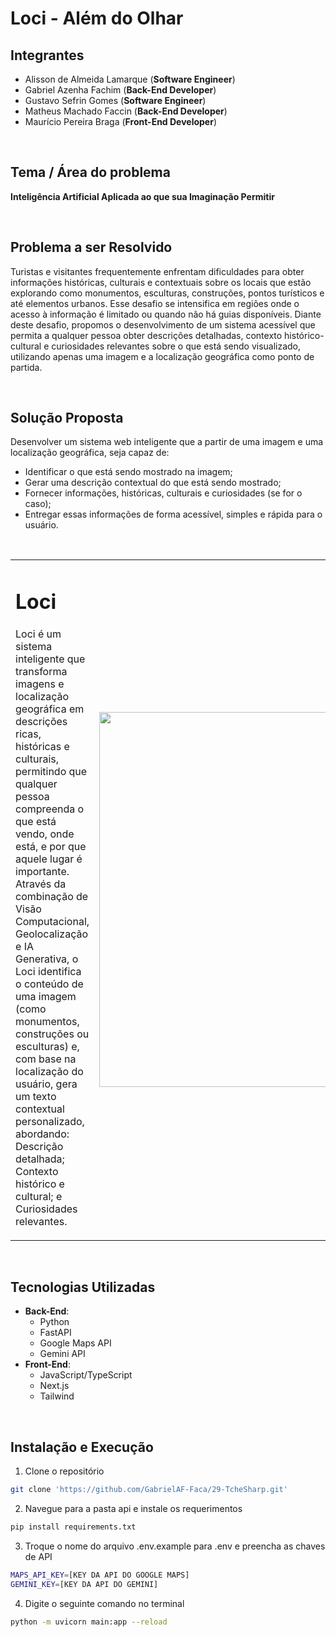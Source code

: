 # Loci - Além do Olhar

## Integrantes
- Alisson de Almeida Lamarque (__Software Engineer__)
- Gabriel Azenha Fachim (__Back-End Developer__)
- Gustavo Sefrin Gomes (__Software Engineer__)
- Matheus Machado Faccin (__Back-End Developer__)
- Maurício Pereira Braga (__Front-End Developer__)

<br/>

## Tema / Área do problema
__Inteligência Artificial Aplicada ao que sua Imaginação Permitir__

<br/>

## Problema a ser Resolvido
Turistas e visitantes frequentemente enfrentam dificuldades para obter informações históricas, culturais e contextuais sobre os locais que estão explorando 
como monumentos, esculturas, construções, pontos turísticos e até elementos urbanos. Esse desafio se intensifica em regiões onde o acesso à informação é 
limitado ou quando não há guias disponíveis.
Diante deste desafio, propomos o desenvolvimento de um sistema acessível que permita a qualquer pessoa obter descrições detalhadas, contexto histórico-cultural e 
curiosidades relevantes sobre o que está sendo visualizado, utilizando apenas uma imagem e a localização geográfica como ponto de partida.

<br/>

## Solução Proposta
Desenvolver um sistema web inteligente que a partir de uma imagem e uma localização geográfica, seja capaz de:
- Identificar o que está sendo mostrado na imagem;
- Gerar uma descrição contextual do que está sendo mostrado;
- Fornecer informações, históricas, culturais e curiosidades (se for o caso);
- Entregar essas informações de forma acessível, simples e rápida para o usuário.

<br/>

<table>
  <tr>
    <td>
      <h1>Loci</h1>
      <p>Loci é um sistema inteligente que transforma imagens e localização geográfica em descrições ricas, históricas e culturais, permitindo que qualquer pessoa compreenda o que está vendo, onde está, e por que aquele lugar é importante. Através da combinação de Visão Computacional, Geolocalização e IA Generativa, o Loci identifica o conteúdo de uma imagem (como monumentos, construções ou esculturas) e, com base na localização do usuário, gera um texto contextual personalizado, abordando: Descrição detalhada; Contexto histórico e cultural; e Curiosidades relevantes.</p>
    </td>
    <td>
      <img src="https://github.com/user-attachments/assets/3c331178-678a-4232-a883-b7c2f8b7e3c2" width="600">
    </td>
  </tr>
</table>

<br/>

## Tecnologias Utilizadas
- __Back-End__:  
  - Python
  - FastAPI
  - Google Maps API
  - Gemini API  
- __Front-End__:
  - JavaScript/TypeScript
  - Next.js
  - Tailwind

<br/>

## Instalação e Execução
1. Clone o repositório
```bash
git clone 'https://github.com/GabrielAF-Faca/29-TcheSharp.git'
```
2. Navegue para a pasta api e instale os requerimentos
```bash
pip install requirements.txt
```
3. Troque o nome do arquivo .env.example para .env e preencha as chaves de API
```bash
MAPS_API_KEY=[KEY DA API DO GOOGLE MAPS]
GEMINI_KEY=[KEY DA API DO GEMINI]
```
4. Digite o seguinte comando no terminal
```bash
python -m uvicorn main:app --reload
```
